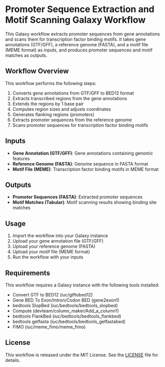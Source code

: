 # Promoter Sequence Extraction and Motif Scanning Galaxy Workflow

This Galaxy workflow extracts promoter sequences from gene annotations and scans them for transcription factor binding motifs. It takes gene annotations (GTF/GFF), a reference genome (FASTA), and a motif file (MEME format) as inputs, and produces promoter sequences and motif matches as outputs.

## Workflow Overview

This workflow performs the following steps:

1. Converts gene annotations from GTF/GFF to BED12 format
2. Extracts transcribed regions from the gene annotations
3. Extends the regions by 1 base pair
4. Computes region sizes and adjusts coordinates
5. Generates flanking regions (promoters)
6. Extracts promoter sequences from the reference genome
7. Scans promoter sequences for transcription factor binding motifs

## Inputs

- **Gene Annotation (GTF/GFF)**: Gene annotations containing genomic features
- **Reference Genome (FASTA)**: Genome sequence in FASTA format
- **Motif File (MEME)**: Transcription factor binding motifs in MEME format

## Outputs

- **Promoter Sequences (FASTA)**: Extracted promoter sequences
- **Motif Matches (Tabular)**: Motif scanning results showing binding site matches

## Usage

1. Import the workflow into your Galaxy instance
2. Upload your gene annotation file (GTF/GFF)
3. Upload your reference genome (FASTA)
4. Upload your motif file (MEME format)
5. Run the workflow with your inputs

## Requirements

This workflow requires a Galaxy instance with the following tools installed:

- Convert GTF to BED12 (iuc/gtftobed12)
- Gene BED To Exon/Intron/Codon BED (gene2exon1)
- bedtools SlopBed (iuc/bedtools/bedtools_slopbed)
- Compute (devteam/column_maker/Add_a_column1)
- bedtools FlankBed (iuc/bedtools/bedtools_flankbed)
- bedtools getfasta (iuc/bedtools/bedtools_getfastabed)
- FIMO (iuc/meme_fimo/meme_fimo)

## License

This workflow is released under the MIT License. See the [LICENSE](LICENSE) file for details.
